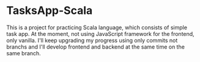 # TasksApp-Scala
This is a project for practicing Scala language, which consists of simple task app. At the moment, not using JavaScript framework for the frontend, only vanilla.
I'll keep upgrading my progress using only commits not branchs and I'll develop frontend and backend at the same time on the same branch.
